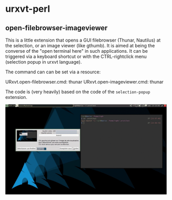 # urxvt-perl

## open-filebrowser-imageviewer

This is a little extension that opens a GUI filebrowser (Thunar, Nautilus) at
the selection, or an image viewer (like gthumb). It is aimed at being the
converse of the "open terminal here" in such applications. It can be triggered
via a keyboard shortcut or with the CTRL-rightclick menu (selection popup in
urxvt language).

The command can can be set via a resource:

   URxvt.open-filebrowser.cmd: thunar
   URxvt.open-imageviewer.cmd: thunar
   
The code is (very heavily) based on the code of the `selection-popup` extension.

![](open-filebrowser.gif)
